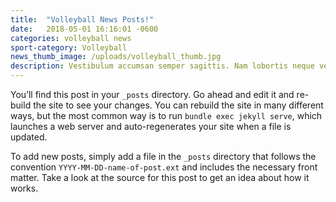 ```yaml
---
title:  "Volleyball News Posts!"
date:   2018-05-01 16:16:01 -0600
categories: volleyball news
sport-category: Volleyball
news_thumb_image: /uploads/volleyball_thumb.jpg
description: Vestibulum accumsan semper sagittis. Nam lobortis neque vel diam consequat, vitae ornare enim iaculis. Nulla facilisi. In eget sem orci.
---
```


You’ll find this post in your `_posts` directory. Go ahead and edit it and re-build the site to see your changes. You can rebuild the site in many different ways, but the most common way is to run `bundle exec jekyll serve`, which launches a web server and auto-regenerates your site when a file is updated.

To add new posts, simply add a file in the `_posts` directory that follows the convention `YYYY-MM-DD-name-of-post.ext` and includes the necessary front matter. Take a look at the source for this post to get an idea about how it works.
